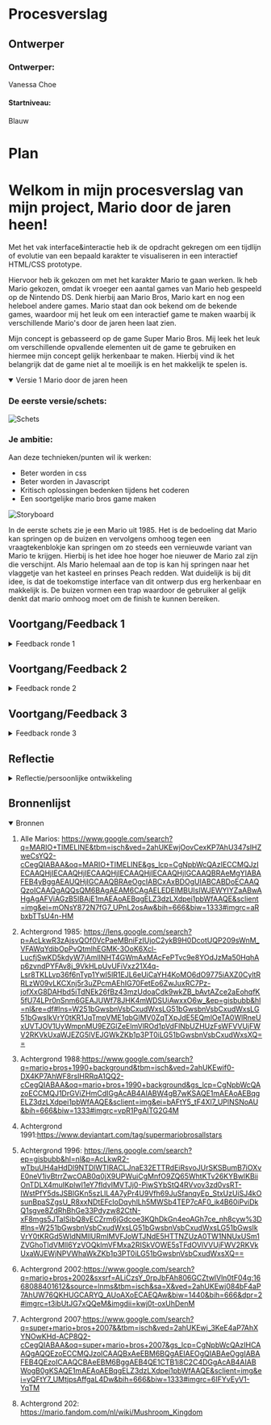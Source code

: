 # Procesverslag

## Ontwerper

### Ontwerper:
Vanessa Choe
#### Startniveau:
Blauw



# Plan

<h1>Welkom in mijn procesverslag van mijn project,  Mario door de jaren heen!</h1>

Met het vak interface&interactie heb ik de opdracht gekregen om een tijdlijn of evolutie van een bepaald karakter te visualiseren in een interactief HTML/CSS prototype.

Hiervoor heb ik gekozen om met het karakter Mario te gaan werken. Ik heb Mario gekozen, omdat ik vroeger een aantal games van Mario heb gespeeld op de Nintendo DS. Denk hierbij aan Mario Bros, Mario kart en nog een heleboel andere games. Mario staat dan ook bekend om de bekende games, waardoor mij het leuk om een interactief game te maken waarbij ik verschillende Mario's door de jaren heen laat zien.

Mijn concept is gebasseerd op de game Super Mario Bros. Mij leek het leuk om verschillende opvallende elementen uit de game te gebruiken en hiermee mijn concept gelijk herkenbaar te maken. Hierbij vind ik het belangrijk dat de game niet al te moeilijk is en het makkelijk te spelen is.

<details open>
  <summary>Versie 1 Mario door de jaren heen</summary>

  ### De eerste versie/schets:
  <img src="./readme-images/schets" width="375px" alt="Schets">


  ### Je ambitie: 
  Aan deze technieken/punten wil ik werken:
  - Beter worden in css
  - Beter worden in Javascript
  - Kritisch oplossingen bedenken tijdens het coderen
  - Een soortgelijke mario bros game maken

  <img src="./readme-images/storyboard" width="375px" alt="Storyboard">

  In de eerste schets zie je een Mario uit 1985. Het is de bedoeling dat Mario kan springen op de buizen en vervolgens omhoog tegen een vraagtekenblokje kan springen om zo steeds een vernieuwde variant van Mario te krijgen. Hierbij is het idee hoe hoger hoe nieuwer de Mario zal zijn die verschijnt. Als Mario helemaal aan de top is kan hij springen naar het vlaggetje van het kasteel en prinses Peach redden. Wat duidelijk is bij dit idee, is dat de toekomstige interface van dit ontwerp dus erg herkenbaar en makkelijk is. De buizen vormen een trap waardoor de gebruiker al gelijk denkt dat mario omhoog moet om de finish te kunnen bereiken.


</details>




## Voortgang/Feedback 1

<details>
  <summary>Feedback ronde 1</summary>

  ### Feedback
  - Misschien ook een mogelijkheid om terug naar beneden te gaan
  - Misschien dat je de achtergrond en elementen ook mee kunt laten veranderen met de tijd
  - Leuk concept het doet me erg denken aan mario.
  - Misschien geluidjes door de jaren heen
  - Idee misschien peach in het kasteel plaatsen en af en toe te in beeld brengen 
  #### Oplossing
  - Eerst focussen op vooruit dan ga ik aan de slag met achteruit.

  - Dit lijkt mij een goed idee om later in het proces even op terug te blikken. Voor nu focussen op 1 achtergrond. Later kan ik altijd meerdere achtegronden toevoegen van verschillende jaren.

  - Mij leek het leuk om om in iedere geval springgeluiden toe te vagen wanneer Mario springt. Als tip heb ik gekregen om eventueel Mario geluidjes door de jaren heen toe te voegen.

  - Leuke detail! Niet per se gericht op Mario, maar deze detail kan het spel wel unieker maken.

  ### Iteratie

  Na wat uitgeprobeerd te hebben in HTML en CSS ben ik op de conclusie gekomen om de buizen weg te laten. Dit omdat ik dan Mario eerst op de buis moet laten springen en vervolgens weer omhoog moet laten springen om een nieuwere versie van Mario tevoorschijn kan laten halen. Hiertussen zitten ook een paar stappen tussen (bijvoorbeeld animaties en Javascript) die voor mij niet haalbaar zijn om het binnen 1,5 week te doen. 

  Daarom heb ik gekozen om alleen de vraagtekenblokjes in het ontwerp te houden. De vraagtekenblokjes zijn ook goed herkenbaar voor de meeste mensen waardoor je het weghalen van de buizen kan beschouwen als het weghalen van een versiering uit de game.

  
</details>




## Voortgang/Feedback 2

<details>
  <summary>Feedback ronde 2</summary>
  
  ### Feedback
  - Custom properties missen
  - Weinig/geen comments
  - Nog wat onnodige classen
  - Nog geen nette code 
  - Gebruik aLleen engels of nederlands in je code
  - States werken niet helemaal
  - Styling van de buttons passen nog niet helemaal bij het ontwerp

  #### Oplossing
  - Custom properties missen inderdaad nog, ik had nog geen tekst in mijn prototype verwerkt. Dit ga ik oplossen door jaartallen van de Mario's toe te voegen.

  - Ik kan nog wat meer comments toevoegen in HTML, CSS en Javascript om bepaalde functies uit te leggen, maar ook om mijn code geordend te houden.

  - Classen zal ik weghalen

  - Code is nog niet netjes, ik heb nog best veel dubbele code in CSS staan. Mijn code netjes maken doe ik dan ook meestal op het einde pas.

  - De states werken inderdaad nog niet. Dit kwam doordat er op de eerste twee blokjes een animatie maar ook wat styling zat waardoor bijvoorbeel active state niet te zien was op de blokjes, maar er wel was. Dit ga ik oplossen door me beter te verdiepen in de styling van de buttons.

  - De styling van de buttons ga ik nog aanpassen op het jaartal van de Mario die uit een blokje tevoorschijn komt.

  ### Iteratie

  <img src="./readme-images/Onderzoek_mario" width="375px" alt="Onderzoek Mario en blokjes">

  Na de feedback ronde heb ik wat aanpassingen gedaan op mijn ontwerp. Ik heb onder andere de blokjes een passende styling gegeven en wat meer onderzoek gedaan naar de blokjes door de jaren heen. Daarnaast ben ik ook nog aan de slag gegaan om Mario steeds te laten springen naar het volgende blokje. Dit vond ik in eerste instantie best wel moeilijk, maar naar wat meer naar animaties te hebben gekeken, lukte mij dit aardig. Toen kwam het volgende probleem en dat was dat Mario wel van het eerste blokje naar de tweede blokje kon springen, maar niet verder. Terwijl ik dezelfde code had toegepast. Later naar wat uitproberen en hulp te hebben gevraagd, bleek dat ik de code in de animatie op twee regels had geschreven terwijl het op 1 regel moest en daarnaast had ik twee verschillende animaties geschreven die elkaar steeds gingen overschrijven, waardoor ik uiteindelijk gewoon in 1 animatie een delay had moeten geven op de andere animatie bij het voeren van 1 functie. 

</details>




## Voortgang/Feedback 3

<details>
  <summary>Feedback ronde 3</summary>
  
  ### Feedback
  - States werken nog steeds niet helemaal
  - Nog wat classes, en nog geen custom properties
  - Website werkt niet op github
  - Pixels omzetten naar em's
  - Comments toevoegen
  - H1 stylen

  #### Oplossing
  - States werken nog steeds niet helemaal. De hover states doen het nu wel op alle buttons. Ik kon dus geen hover state maken met een animatie voor twee buttons die ook al een animatie hadden. Dit werkte op de een of andere manier niet. Dit heb ik proberen te verhelpen door een een functie in javascript te schrijven en daarin classes toe te voegen met de animatie voor het hoveren, maar dat lukte ook niet. Uiteindelijk heb ik maar een hover state op de button gemaakt zonder een animatie toe te voegen tijden het hoveren. Dat lukte wel.

  De active states werken op een paar buttons. Uiteindelijk moest ik wat border en outlines en shadows verminderen/weghalen, omdat je de active state niet kon zien. Voor de active state heb ik box-shadow toegepast, maar dat kan je dan niet zien doordat het net onder de button viel waar ook nog een border omheen zat.

  - Custom properties heb ik nog geen aandacht aan besteed, omdat ik nog best wel veel met kleur aan het experimenteren bent voor de animaties en styling. Ik vind het dan niet handig om al custom properties aan te maken. Dus daarom heb ik besloten om dit op het einde te gaan doen. Classes zal ik ook langzamerhand proberen weg te halen.

  - Afbeeldingen en fonts worden niet geladen in Github. Dit zal waarschijnlijk aan mijn mappen structuur liggen en de source zal ik nog moeten veranderen in de html.

  - Ik heb vooral pixels gebruikt voor bepaalde box-shadows dat vind ik soms fijner en nauwkeuriger werken dan met em's. Dde px naar em's verander ik meestal allemaal in 1 keer op het einde.

  - Comments zal ik ook meer toevoegen, dit doe ik ook vaak meer op het einde als ik mijn code orden.

  - De h1's hebben nu allemaal dezelfde styling. Ik ga dit nog aanpassen door onderzoek te doen naar de verschillende cover van de games waar de namen van de games worden weergeven. Deze stylings zal ik dan ook toepassen op de styling van de h1's per jaartal.

</details>




## Reflectie

<details>
  <summary>Reflectie/persoonlijke ontwikkeling</summary>

  ### Je uitkomst - karakteristiek screenshot(s):
  Mijn eindresultaat: Mario door de jaren heen!

  Mario 1985
  <img src="./readme-images/1988" width="375px" alt="final ontwerp">

  Mario 1988
  <img src="./readme-images/1985" width="375px" alt="final ontwerp">

  Mario 1990
  <img src="./readme-images/1990" width="375px" alt="final ontwerp">

  Mario 1991
  <img src="./readme-images/1991" width="375px" alt="final ontwerp">

  Mario 1996
  <img src="./readme-images/1996" width="375px" alt="final ontwerp">

  Mario 2002
  <img src="./readme-images/2002" width="375px" alt="final ontwerp">

  Mario 2007
  <img src="./readme-images/2007" width="375px" alt="final ontwerp">

  Mario 2012
  <img src="./readme-images/2012" width="375px" alt="final ontwerp">

  ### Dit ging goed/Heb ik geleerd: 
  Uiteindelijk heb ik Mario kunnen animeren en met Javascript kunnen laten springen en bewegen. Daarnaast een Mario laten verschijnen en weer naar beneden laten vallen is ook gelukt. Kortom heb ik geleerd om meerdere animaties binnen een functie te laten werken met verschillende classes die dan in de css worden toegevoegd. Zelf werk ik bijna nooit met Javascript en vond het daarom wel leuk en fijn dat ik me wat beter in Javascript, maar ook CSS kon verdiepen.

  Ondanks het feit dat dit vak in 1,5 week af moest, heb ik voor mijn gevoel toch meer geleerd dan andere vakken die we vaak niet in 1,5 week doen. Omdat we elke les hadden en we elke dag met dit vak bezig waren, zat ik er ook meer in en was ik echt alleen maar bezig met dit vak en niks anders. Daarnaast vond ik het ook fijn dat je veel tijd kreeg in de les om aan je werk te werken en dat er een studentenassisten beschikbaar was in de klas, maar ook na de les vond ik erg fijn.

  <img src="readme-images/dummy-plaatje.jpg" width="375px" alt="top">


  ### Dit was lastig/Is niet gelukt:
  Ik ben er niet aan toegekomen om Mario terug te laten springen/lopen. Mario vooruit laten lopen en springen was nam al veel tijd in beslag. Daarnaast had ik bij de verschillende jaartallen/achtegronden meer kleine animatie willen toevoegen, zoals het vliegen van bijvoorbeeld een sterretje of lopende schildpadjes, vliegende vraagtekenblokjes, lopende paddenstoel, sounds of bewegende wolkjes etc. Dit heb ik helaas niet kunnen doen doordat ik geen tijd meer had.

  <img src="readme-images/dummy-plaatje.jpg" width="375px" alt="bummer">
</details>




## Bronnenlijst

<details open>
<summary>Bronnen</summary>

1. Alle Marios:  https://www.google.com/search?q=MARIO+TIMELINE&tbm=isch&ved=2ahUKEwjOovCexKP7AhU347sIHZweCsYQ2-cCegQIABAA&oq=MARIO+TIMELINE&gs_lcp=CgNpbWcQAzIECCMQJzIECAAQHjIECAAQHjIECAAQHjIECAAQHjIECAAQHjIGCAAQBRAeMgYIABAFEB4yBggAEAUQHjIGCAAQBRAeOgcIABCxAxBDOgUIABCABDoECAAQQzoICAAQgAQQsQM6BAgAEAM6CAgAELEDEIMBUIsIWJEWYIYZaABwAHgAgAFViAGzB5IBAjE1mAEAoAEBqgELZ3dzLXdpei1pbWfAAQE&sclient=img&ei=mONsY872N7fG7_UPnL2osAw&bih=666&biw=1333#imgrc=aRbxbTTsU4n-HM

2. Achtergrond 1985: https://lens.google.com/search?p=AcLkwR3zAjsvQOf0VcPaeMBniFzIUjoC2ykB9H0DcotUQP209sWnM_VFAWqYdibOpPvQtmlhEGMK-3OoK6Xcl-LucfjSwKD5kdyW7jAmlINHT4GWmAxMAcFePTvc9e8YOdJzMa50HqhAp6zvndPYFAv8j_9VkHLpUvUFiVxz21X4q-Lsr8TKLLvp36f6nTyp1YwI5lR1EJL6eUiCaYH4KoMO6dO9775iAXZ0CyltRRLzW09vLKCXnj5r3uZPcmAEhIG70FetEo6ZwJuxRC7Pz-jofXxG8DAHbd5iTdNEk26fBz43mzUdoaCdk9wkZB_bAvtAZce2aEohqfK5fU74LPr0nSnm6GEAJUWf78JHK4mWDSUiAwxxO6w_&ep=gisbubb&hl=nl&re=df#lns=W251bGwsbnVsbCxudWxsLG51bGwsbnVsbCxudWxsLG51bGwsIkVrY0tKR1JqTmpVME1qbGlMV0ZqTXpJdE5EQmlOeTA0WlRneUxUVTJOV1UyWmpnMU9EZGlZeElmVlROd1pVdFlNbUZHUzFsWFVVUjFWV2RKVkUxaWJEZG5lVEJGWkZKb1p3PT0iLG51bGwsbnVsbCxudWxsXQ==

3. Achtergrond 1988:https://www.google.com/search?q=mario+bros+1990+background&tbm=isch&ved=2ahUKEwif0-DX4KP7AhWF8rsIHRRqA1QQ2-cCegQIABAA&oq=mario+bros+1990+background&gs_lcp=CgNpbWcQAzoECCMQJ1DrGViZHmCdIGgAcAB4AIABW4gB7wKSAQE1mAEAoAEBqgELZ3dzLXdpei1pbWfAAQE&sclient=img&ei=bAFtY5_tF4Xl7_UPlNSNoAU&bih=666&biw=1333#imgrc=vpR1PgAlTG2G4M 

4. Achtergrond 1991:https://www.deviantart.com/tag/supermariobrosallstars 

5. Achtergrond 1996: https://lens.google.com/search?ep=gisbubb&hl=nl&p=AcLkwR2-wTbuUH4aHdDl9NTDlWTIRACLJnaE32ETTRdEiRsvoJUrSKSBumB7iOXvE0neV1ivBtrrZwcOAB0q0jX9UPWuiCgMnfO9ZQ65WhtKTv26KYBwlKBiiOnTDLX4muIKplwI1eY7fIdvIMVTJj0-PiwSYbStQ4RVvov3zd0vsRT-IWstPfY5dsJSBlGKn5szLlL4A7yPr4U9Vfh69JuSfanqyEp_StxUzUiSJ4kOsunBpaSZgsU_R8xxNDtEFcIoDqyhlLh5MWSb4TEP7cAF0_ik4B60iPviDkQ1sgve8ZdRhBhGe33Pdyzw82CtN-xF8mgs5JTaISibQ8vECZrm6jGdcoe3KQhDkGn4eoAGh7ce_nh8cyw%3D#lns=W251bGwsbnVsbCxudWxsLG51bGwsbnVsbCxudWxsLG51bGwsIkVrY0tKRGd5WldNMllURmlMVFJoWTJNdE5HTTNZUzA0TW1NNUxUSm1ZVGhoTldVMll6YzVOQklmVFMxa2RISkVOWE5sTFdOVlVVUjFWV2RKVkUxaWJEWjNPVWhaWkZKb1p3PT0iLG51bGwsbnVsbCxudWxsXQ== 

6. Achtergrond 2002:https://www.google.com/search?q=mario+bros+2002&sxsrf=ALiCzsY_0rpJbFAh806GCZtwlVln0tF04g:1668088401612&source=lnms&tbm=isch&sa=X&ved=2ahUKEwj084bF4aP7AhUW76QKHUGCARYQ_AUoAXoECAEQAw&biw=1440&bih=666&dpr=2#imgrc=t3ibUtJG7xQQeM&imgdii=kwj0t-oxUhDenM

7. Achtergrond 2007:https://www.google.com/search?q=super+mario+bros+2007&&tbm=isch&ved=2ahUKEwj_3KeE4aP7AhXYNOwKHd-ACP8Q2-cCegQIABAA&oq=super+mario+bros+2007&gs_lcp=CgNpbWcQAzIHCAAQgAQQEzoECCMQJzoICAAQBxAeEBM6BQgAEIAEOgQIABAeOggIABAFEB4QEzoICAAQCBAeEBM6BggAEB4QE1CTB1i8C2C4DGgAcAB4AIABWogB0gKSAQE1mAEAoAEBqgELZ3dzLXdpei1pbWfAAQE&sclient=img&ei=yQFtY7_UMtjpsAffgaL4Dw&bih=666&biw=1333#imgrc=6IFYvEyV1-YqTM

8. Achtergrond 202: https://mario.fandom.com/nl/wiki/Mushroom_Kingdom

</details>